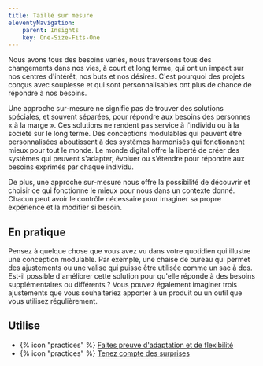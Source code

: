 ```yaml
---
title: Taillé sur mesure
eleventyNavigation:
    parent: Insights
    key: One-Size-Fits-One
---
```


Nous avons tous des besoins variés, nous traversons tous des changements dans nos vies, à court et long terme, qui ont
un impact sur nos centres d'intérêt, nos buts et nos désires. C'est pourquoi des projets conçus avec souplesse et qui
sont personnalisables ont plus de chance de répondre à nos besoins.

Une approche sur-mesure ne signifie pas de trouver des solutions spéciales, et souvent séparées, pour répondre aux
besoins des personnes « à la marge ». Ces solutions ne rendent pas service à l'individu ou à la société sur le long
terme. Des conceptions modulables qui peuvent être personnalisées aboutissent à des systèmes harmonisés qui fonctionnent
mieux pour tout le monde. Le monde digital offre la liberté de créer des systèmes qui peuvent s'adapter, évoluer ou
s'étendre pour répondre aux besoins exprimés par chaque individu.

De plus, une approche sur-mesure nous offre la possibilité de découvrir et choisir ce qui fonctionne le mieux pour nous
dans un contexte donné. Chacun peut avoir le contrôle nécessaire pour imaginer sa propre expérience et la modifier si
besoin.

## En pratique

Pensez à quelque chose que vous avez vu dans votre quotidien qui illustre une conception modulable. Par exemple, une
chaise de bureau qui permet des ajustements ou une valise qui puisse être utilisée comme un sac à dos. Est-il possible
d'améliorer cette solution pour qu'elle réponde à des besoins supplémentaires ou différents ? Vous pouvez également
imaginer trois ajustements que vous souhaiteriez apporter à un produit ou un outil que vous utilisez régulièrement.

## Utilise

* {% icon "practices" %} [Faites preuve d'adaptation et de flexibilité](../../pratiques/faites-preuve-dadaptation-et-de-flexibilite/)
* {% icon "practices" %} [Tenez compte des surprises](../../pratiques/tenez-compte-des-surprises/)
